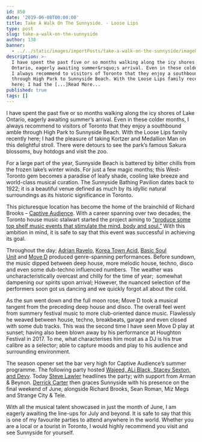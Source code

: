 ```yaml
---
id: 850
date: '2019-06-08T00:00:00'
title: Take A Walk On The Sunnyside. - Loose Lips
type: post
slug: take-a-walk-on-the-sunnyside
author: 138
banner:
  - ../../static/images/importPosts/take-a-walk-on-the-sunnyside/image850.jpeg
description: >-
  I have spent the past five or so months walking along the icy shores of Lake
  Ontario, eagerly awaiting summer&rsquo;s arrival. Even in these colder months,
  I always recommend to visitors of Toronto that they enjoy a southbound amble
  through High Park to Sunnyside Beach. With the Loose Lips family recently
  here; I had the [...]Read More...
published: true
tags: []
---
```

I have spent the past five or so months walking along the icy shores of Lake Ontario, eagerly awaiting summer’s arrival. Even in these colder months, I always recommend to visitors of Toronto that they enjoy a southbound amble through High Park to Sunnyside Beach. With the Loose Lips family recently here; I had the pleasure of taking Kortzer and Medallion Man on this delightful stroll. There were detours to see the park’s famous Sakura blossoms, buy hotdogs and visit the zoo. 

For a large part of the year, Sunnyside Beach is battered by bitter chills from the frozen lake’s winter winds. For just a few magic months; this West-Toronto gem becomes a paradise of leafy shade, cooling lake breeze and world-class musical curation. The Sunnyside Bathing Pavilion dates back to 1922; it is a beautiful venue defined as much by its idyllic natural surroundings as its historic significance in Toronto. 

This picturesque location has become the home of the brainchild of Richard Brooks – [Captive Audience](https://www.facebook.com/mycaptiveaudience/). With a career spanning over two decades; the Toronto house music stalwart started the project aiming to [“produce some top shelf music events that stimulate the mind, body and soul.”](https://torontoguardian.com/2016/05/richard-brooks-20-years/) With this ambition in mind, it is safe to say that this event was successful in achieving its goal. 

Throughout the day; [Adrian Ravelo](https://www.residentadvisor.net/dj/adrianravelo), [Korea Town Acid](https://www.residentadvisor.net/dj/koreatownacid), [Basic Soul Unit](https://www.residentadvisor.net/dj/basicsoulunit) and [Move D](https://www.residentadvisor.net/dj/moved) produced genre-spanning performances. Before sundown, the music dipped between deep house, more melodic house, techno, disco and even some dub-techno influenced numbers.  The weather was uncharacteristically overcast and chilly for the time of year;  somewhat dampening our spirits upon arrival; However, the nuanced selection of the performers soon got us dancing and we quickly forgot all about the cold. 

As the sun went down and the full moon rose; Move D took a musical tangent from the preceding deep house and disco. The overall feel went from summery festival music to more club-oriented dance music. Flawlessly he weaved between house, techno, breakbeats, garage and even closed with some dub tracks. This was the second time I have seen Move D play at sunset; having also been blown away by his performance at Houghton Festival in 2017. To me, what characterises him most as a DJ is his true calibre as a selector; able to capture moods and play to his audience and surrounding environment.

The season opener set the bar very high for Captive Audience’s summer programme. The following party hosted [Wajeed, ALi Black, Stacey Sexton, and Devv](https://www.facebook.com/events/2264421843825865/). Today [Steve Lawler](https://www.facebook.com/events/648485958929979/) headlines the party; with support from Arman & Beynon. [Derrick Carter](https://www.facebook.com/events/488104548598863/) then graces Sunnyside with his presence on the final weekend of June, alongside Richard Brooks, Sean Roman, Miz Megs and Strange City & Tele. 

With all the musical talent showcased in just the month of June, I am eagerly awaiting the line-ups for July and beyond. It is safe to say that this is one of my favourite parties to attend anywhere in the world. Whether you are a local or a tourist in Toronto, I would highly recommend you visit and see Sunnyside for yourself.